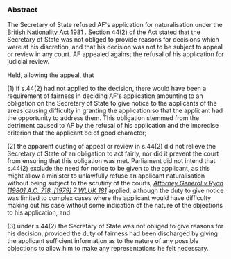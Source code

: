 ### Abstract

The Secretary of State refused AF's application for naturalisation under the [British Nationality Act 1981](https://uk.westlaw.com/Document/I602C1160E42311DAA7CF8F68F6EE57AB/View/FullText.html?originationContext=document&transitionType=DocumentItem&ppcid=2d1b4fd745554495bd8cf3cb9adcccf5&contextData=(sc.Default)) . Section 44(2) of the Act stated that the Secretary of State was not obliged to provide reasons for decisions which were at his discretion, and that his decision was not to be subject to appeal or review in any court. AF appealed against the refusal of his application for judicial review.

Held, allowing the appeal, that 

(1) if s.44(2) had not applied to the decision, there would have been a requirement of fairness in deciding AF's application amounting to an obligation on the Secretary of State to give notice to the applicants of the areas causing difficulty in granting the application so that the applicant had the opportunity to address them. This obligation stemmed from the detriment caused to AF by the refusal of his application and the imprecise criterion that the applicant be of good character; 

(2) the apparent ousting of appeal or review in s.44(2) did not relieve the Secretary of State of an obligation to act fairly, nor did it prevent the court from ensuring that this obligation was met. Parliament did not intend that s.44(2) exclude the need for notice to be given to the applicant, as this might allow a minister to unlawfully refuse an applicant naturalisation without being subject to the scrutiny of the courts, _[Attorney General v Ryan [1980] A.C. 718, [1979] 7 WLUK 181](https://uk.westlaw.com/Document/I697C6B30E42711DA8FC2A0F0355337E9/View/FullText.html?originationContext=document&transitionType=DocumentItem&ppcid=2d1b4fd745554495bd8cf3cb9adcccf5&contextData=(sc.Default))_ applied, although the duty to give notice was limited to complex cases where the applicant would have difficulty making out his case without some indication of the nature of the objections to his application, and 

(3) under s.44(2) the Secretary of State was not obliged to give reasons for his decision, provided the duty of fairness had been discharged by giving the applicant sufficient information as to the nature of any possible objections to allow him to make any representations he felt necessary.